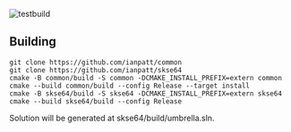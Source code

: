 ![testbuild](https://github.com/ianpatt/skse64/workflows/testbuild/badge.svg)
## Building
```
git clone https://github.com/ianpatt/common
git clone https://github.com/ianpatt/skse64
cmake -B common/build -S common -DCMAKE_INSTALL_PREFIX=extern common
cmake --build common/build --config Release --target install
cmake -B skse64/build -S skse64 -DCMAKE_INSTALL_PREFIX=extern skse64
cmake --build skse64/build --config Release
```
Solution will be generated at skse64/build/umbrella.sln.
